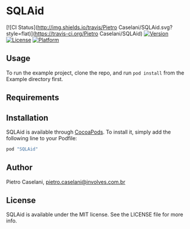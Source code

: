 # SQLAid

[![CI Status](http://img.shields.io/travis/Pietro Caselani/SQLAid.svg?style=flat)](https://travis-ci.org/Pietro Caselani/SQLAid)
[![Version](https://img.shields.io/cocoapods/v/SQLAid.svg?style=flat)](http://cocoapods.org/pods/SQLAid)
[![License](https://img.shields.io/cocoapods/l/SQLAid.svg?style=flat)](http://cocoapods.org/pods/SQLAid)
[![Platform](https://img.shields.io/cocoapods/p/SQLAid.svg?style=flat)](http://cocoapods.org/pods/SQLAid)

## Usage

To run the example project, clone the repo, and run `pod install` from the Example directory first.

## Requirements

## Installation

SQLAid is available through [CocoaPods](http://cocoapods.org). To install
it, simply add the following line to your Podfile:

```ruby
pod "SQLAid"
```

## Author

Pietro Caselani, pietro.caselani@involves.com.br

## License

SQLAid is available under the MIT license. See the LICENSE file for more info.
